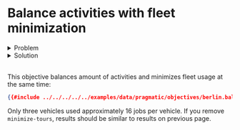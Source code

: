 # Balance activities with fleet minimization

<details>
    <summary>Problem</summary><p>

```json
{{#include ../../../../../examples/data/pragmatic/objectives/berlin.balance-activities.problem.json}}
```

</p></details>

<details>
    <summary>Solution</summary><p>

```json
{{#include ../../../../../examples/data/pragmatic/objectives/berlin.balance-activities.solution.json}}
```

</p></details>

</br>

<div id="geojson" hidden>
{{#include ../../../../../examples/data/pragmatic/objectives/berlin.balance-activities.solution.geojson}}
</div>

<div id="map"></div>

This objective balances amount of activities and minimizes fleet usage at the same time:

```json
{{#include ../../../../../examples/data/pragmatic/objectives/berlin.balance-activities.problem.json:1004:1026}}
```

Only three vehicles used approximately 16 jobs per vehicle. If you remove `minimize-tours`, results should be similar
to results on previous page.